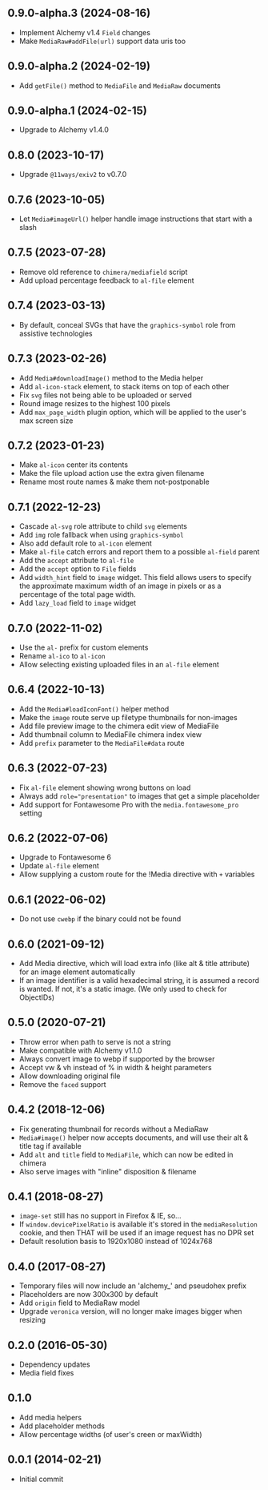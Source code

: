 ## 0.9.0-alpha.3 (2024-08-16) 

* Implement Alchemy v1.4 `Field` changes
* Make `MediaRaw#addFile(url)` support data uris too

## 0.9.0-alpha.2 (2024-02-19)

* Add `getFile()` method to `MediaFile` and `MediaRaw` documents

## 0.9.0-alpha.1 (2024-02-15)

* Upgrade to Alchemy v1.4.0

## 0.8.0 (2023-10-17)

* Upgrade `@11ways/exiv2` to v0.7.0

## 0.7.6 (2023-10-05)

* Let `Media#imageUrl()` helper handle image instructions that start with a slash

## 0.7.5 (2023-07-28)

* Remove old reference to `chimera/mediafield` script
* Add upload percentage feedback to `al-file` element

## 0.7.4 (2023-03-13)

* By default, conceal SVGs that have the `graphics-symbol` role from assistive technologies

## 0.7.3 (2023-02-26)

* Add `Media#downloadImage()` method to the Media helper
* Add `al-icon-stack` element, to stack items on top of each other
* Fix `svg` files not being able to be uploaded or served
* Round image resizes to the highest 100 pixels
* Add `max_page_width` plugin option, which will be applied to the user's max screen size

## 0.7.2 (2023-01-23)

* Make `al-icon` center its contents
* Make the file upload action use the extra given filename
* Rename most route names & make them not-postponable

## 0.7.1 (2022-12-23)

* Cascade `al-svg` role attribute to child `svg` elements
* Add `img` role fallback when using `graphics-symbol`
* Also add default role to `al-icon` element
* Make `al-file` catch errors and report them to a possible `al-field` parent
* Add the `accept` attribute to `al-file`
* Add the `accept` option to `File` fields
* Add `width_hint` field to `image` widget. This field allows users to specify the approximate maximum width of an image in pixels or as a percentage of the total page width.
* Add `lazy_load` field to `image` widget

## 0.7.0 (2022-11-02)

* Use the `al-` prefix for custom elements
* Rename `al-ico` to `al-icon`
* Allow selecting existing uploaded files in an `al-file` element

## 0.6.4 (2022-10-13)

* Add the `Media#loadIconFont()` helper method
* Make the `image` route serve up filetype thumbnails for non-images
* Add file preview image to the chimera edit view of MediaFile
* Add thumbnail column to MediaFile chimera index view
* Add `prefix` parameter to the `MediaFile#data` route

## 0.6.3 (2022-07-23)

* Fix `al-file` element showing wrong buttons on load
* Always add `role="presentation"` to images that get a simple placeholder
* Add support for Fontawesome Pro with the `media.fontawesome_pro` setting

## 0.6.2 (2022-07-06)

* Upgrade to Fontawesome 6
* Update `al-file` element
* Allow supplying a custom route for the !Media directive with `+` variables

## 0.6.1 (2022-06-02)

* Do not use `cwebp` if the binary could not be found

## 0.6.0 (2021-09-12)

* Add Media directive, which will load extra info (like alt & title attribute) for an image element automatically
* If an image identifier is a valid hexadecimal string, it is assumed a record is wanted. If not, it's a static image. (We only used to check for ObjectIDs)

## 0.5.0 (2020-07-21)

* Throw error when path to serve is not a string
* Make compatible with Alchemy v1.1.0
* Always convert image to webp if supported by the browser
* Accept vw & vh instead of % in width & height parameters
* Allow downloading original file
* Remove the `faced` support

## 0.4.2 (2018-12-06)

* Fix generating thumbnail for records without a MediaRaw
* `Media#image()` helper now accepts documents, and will use their alt & title tag if available
* Add `alt` and `title` field to `MediaFile`, which can now be edited in chimera
* Also serve images with "inline" disposition & filename

## 0.4.1 (2018-08-27)

* `image-set` still has no support in Firefox & IE, so...
* If `window.devicePixelRatio` is available it's stored in the `mediaResolution` cookie, and then THAT will be used if an image request has no DPR set
* Default resolution basis to 1920x1080 instead of 1024x768

## 0.4.0 (2017-08-27)

* Temporary files will now include an 'alchemy_' and pseudohex prefix
* Placeholders are now 300x300 by default
* Add `origin` field to MediaRaw model
* Upgrade `veronica` version, will no longer make images bigger when resizing

## 0.2.0 (2016-05-30)

* Dependency updates
* Media field fixes

## 0.1.0

* Add media helpers
* Add placeholder methods
* Allow percentage widths (of user's creen or maxWidth)

## 0.0.1 (2014-02-21)

* Initial commit

